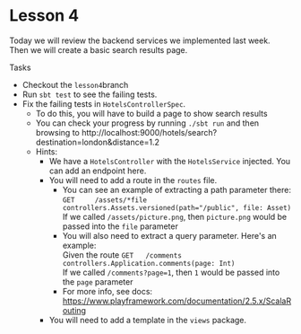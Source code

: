 # Lesson 4

Today we will review the backend services we implemented last week.  
Then we will create a basic search results page.

Tasks
* Checkout the `lesson4`branch
* Run `sbt test` to see the failing tests.
* Fix the failing tests in `HotelsControllerSpec`.
    * To do this, you will have to build a page to show search results
    * You can check your progress by running `./sbt run` and then browsing to http://localhost:9000/hotels/search?destination=london&distance=1.2
    * Hints:
        * We have a `HotelsController` with the `HotelsService` injected. You can add an endpoint here.
        * You will need to add a route in the `routes` file.
            * You can see an example of extracting a path parameter there:  
              `GET     /assets/*file               controllers.Assets.versioned(path="/public", file: Asset)`  
              If we called `/assets/picture.png`, then `picture.png` would be passed into the `file` parameter
            * You will also need to extract a query parameter. Here's an example:  
              Given the route `GET   /comments                     controllers.Application.comments(page: Int)`  
              If we called `/comments?page=1`, then `1` would be passed into the  `page` parameter
            * For more info, see docs: https://www.playframework.com/documentation/2.5.x/ScalaRouting
        * You will need to add a template in the `views` package.
